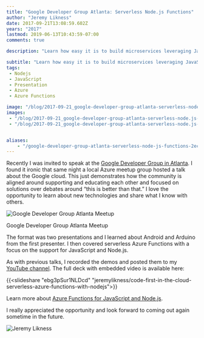 ```yaml
---
title: "Google Developer Group Atlanta: Serverless Node.js Functions"
author: "Jeremy Likness"
date: 2017-09-21T13:08:59.602Z
years: "2017"
lastmod: 2019-06-13T10:43:59-07:00
comments: true

description: "Learn how easy it is to build microservices leveraging JavaScript and Node.js with Azure Functions, Logic Apps, and Application Insights."

subtitle: "Learn how easy it is to build microservices leveraging JavaScript and Node.js with Azure Functions, Logic Apps, and Application Insights."
tags:
 - Nodejs 
 - JavaScript 
 - Presentation 
 - Azure 
 - Azure Functions 

image: "/blog/2017-09-21_google-developer-group-atlanta-serverless-node.js-functions/images/1.jpeg" 
images:
 - "/blog/2017-09-21_google-developer-group-atlanta-serverless-node.js-functions/images/1.jpeg" 
 - "/blog/2017-09-21_google-developer-group-atlanta-serverless-node.js-functions/images/2.gif" 


aliases:
    - "/google-developer-group-atlanta-serverless-node-js-functions-2ec8d987a4b1"
---
```


Recently I was invited to speak at the [Google Developer Group in Atlanta](https://www.meetup.com/gdg-atlanta/events/239234548/). I found it ironic that same night a local Azure meetup group hosted a talk about the Google cloud. This just demonstrates how the community is aligned around supporting and educating each other and focused on solutions over debates around “this is better than that.” I love the opportunity to learn about new technologies and share what I know with others.

![Google Developer Group Atlanta Meetup](/blog/2017-09-21_google-developer-group-atlanta-serverless-node.js-functions/images/1.jpeg)
<figcaption>Google Developer Group Atlanta Meetup</figcaption>

The format was two presentations and I learned about Android and Arduino from the first presenter. I then covered serverless Azure Functions with a focus on the support for JavaScript and Node.js.

As with previous talks, I recorded the demos and posted them to my <i class="fab fa-youtube"></i> [YouTube channel](https://www.youtube.com/user/MrLikness). The full deck with embedded video is available here:

{{<slideshare "ebg3pSur1NLDcd" "jeremylikness/code-first-in-the-cloud-serverless-azure-functions-with-nodejs">}}

Learn more about [Azure Functions for JavaScript and Node.js](https://docs.microsoft.com/en-us/azure/azure-functions/functions-reference-node?utm_source=jeliknes&utm_medium=presentation&utm_campaign=googleatldev&WT.mc_id=googledevatl-presentation-jeliknes).

I really appreciated the opportunity and look forward to coming out again sometime in the future.

![Jeremy Likness](/blog/2017-09-21_google-developer-group-atlanta-serverless-node.js-functions/images/2.gif)
